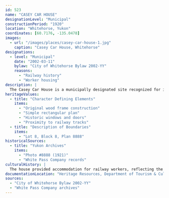 ```yaml
---
id: 523
name: "CASEY CAR HOUSE"
designationLevel: "Municipal"
constructionPeriod: "1920"
location: "Whitehorse, Yukon"
coordinates: [60.7176, -135.0478]
images:
  - url: "/images/places/casey-car-house-1.jpg"
    caption: "Casey Car House, Whitehorse"
designations:
  - level: "Municipal"
    date: "2002-03-11"
    bylaw: "City of Whitehorse Bylaw 2002-YY"
    reasons:
      - "Railway history"
      - "Worker housing"
description: |
  The Casey Car House is a municipally designated site recognized for its association with the White Pass & Yukon Route railway and its role in housing railway workers. The building is a rare surviving example of early 20th-century railway housing in Whitehorse.
heritageValues:
  - title: "Character Defining Elements"
    items:
      - "Original wood frame construction"
      - "Simple rectangular plan"
      - "Historic windows and doors"
      - "Proximity to railway tracks"
  - title: "Description of Boundaries"
    items:
      - "Lot 8, Block 8, Plan 8888"
historicalSources:
  - title: "Yukon Archives"
    items:
      - "Photo #8888 (1921)"
      - "White Pass Company records"
culturalHistory: |
  The house provided accommodation for railway workers, reflecting the importance of the railway in the development of Whitehorse.
documentationLocation: "Heritage Resources, Department of Tourism & Culture, Government of Yukon, file #EEEE-EE"
sources:
  - "City of Whitehorse Bylaw 2002-YY"
  - "White Pass Company archives"
---
```

